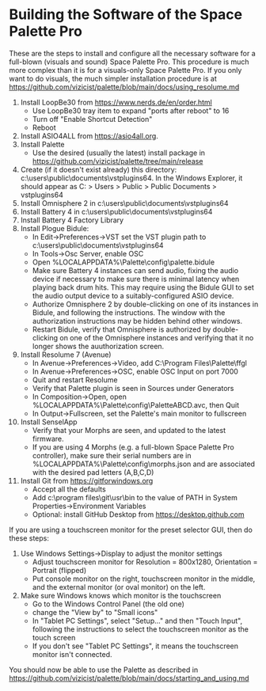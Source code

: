 <h1>Building the Software of the Space Palette Pro</h1>
These are the steps to install and configure all the necessary software for a full-blown (visuals and sound) Space Palette Pro.  This procedure is much more complex than it is for a visuals-only Space Palette Pro.  If you only want to do visuals, the much simpler installation procedure is at
<a href="https://github.com/vizicist/palette/blob/main/docs/using_resolume.md">https://github.com/vizicist/palette/blob/main/docs/using_resolume.md</a>
<p>

<ol>
<li>Install LoopBe30 from <a href="https://www.nerds.de/en/order.html">https://www.nerds.de/en/order.html</a><br>
    <ul>
    <li>Use LoopBe30 tray item to expand "ports after reboot" to 16
    <li>Turn off "Enable Shortcut Detection"
    <li>Reboot
    </ul>
<li>Install ASIO4ALL from <a href="https://asio4all.org">https://asio4all.org</a>.
<li>Install Palette
    <ul>
    <li>Use the desired (usually the latest) install package in
    <a href="https://github.com/vizicist/palette/tree/main/release">https://github.com/vizicist/palette/tree/main/release</a>
    </ul>
<li>Create (if it doesn't exist already) this
directory: c:\users\public\documents\vstplugins64.
In the Windows Explorer, it should appear as
C: > Users > Public > Public Documents > vstplugins64
<li>Install Omnisphere 2 in c:\users\public\documents\vstplugins64
<li>Install Battery 4 in c:\users\public\documents\vstplugins64
<li>Install Battery 4 Factory Library
<li>Install Plogue Bidule:
    <ul>
    <li>In Edit->Preferences->VST set the VST plugin path to c:\users\public\documents\vstplugins64
    <li>In Tools->Osc Server, enable OSC 
    <li>Open %LOCALAPPDATA%\Palette\config\palette.bidule
    <li>Make sure Battery 4 instances can send audio, fixing the audio device
if necessary to make sure there is minimal latency when playing back drum hits.
This may require using the Bidule GUI to set the audio output device to a suitably-configured ASIO device.
    <li>Authorize Omnisphere 2 by double-clicking on one of its instances in Bidule, and following the instructions.  The window with the authorization instructions may be hidden behind other windows.
    <li>Restart Bidule, verify that Omnisphere is authorized by double-clicking on one of the Omnisphere instances and verifying that it no longer shows the auuthorization screen.
    </ul>
<li>Install Resolume 7 (Avenue)  
    <ul>
    <li>In Avenue->Preferences->Video, add C:\Program Files\Palette\ffgl
    <li>In Avenue->Preferences->OSC, enable OSC Input on port 7000
    <li>Quit and restart Resolume
    <li>Verify that Palette plugin is seen in Sources under Generators
    <li>In Composition->Open, open %LOCALAPPDATA%\Palette\config\PaletteABCD.avc, then Quit
    <li>In Output->Fullscreen, set the Palette's main monitor to fullscreen
    </ul>
<li>Install SenselApp
    <ul>
    <li>Verify that your Morphs are seen, and updated to the latest firmware.
    <li>If you are using 4 Morphs (e.g. a full-blown Space Palette Pro controller), make sure their serial numbers are in %LOCALAPPDATA%\Palette\config\morphs.json and are associated with the desired pad letters (A,B,C,D)
    </ul>
<li>Install Git from <a href="https://gitforwindows.org">https://gitforwindows.org</a><br>
    <ul>
    <li>Accept all the defaults
    <li>Add c:\program files\git\usr\bin to the value of PATH in System Properties->Environment Variables
    <li>Optional: install GitHub Desktop from <a href="https://desktop.github.com">https://desktop.github.com</a>
    </ul>
</ol>
If you are using a touchscreen monitor for the preset selector GUI, then do these steps:
<p>
<ol>
<li>Use Windows Settings->Display to adjust the monitor settings
    <ul>
    <li>Adjust touchscreen monitor for Resolution = 800x1280, Orientation = Portrait (flipped)
    <li>Put console monitor on the right, touchscreen monitor in the middle, and the external monitor (or oval monitor) on the left.
    </ul>
<li>Make sure Windows knows which monitor is the touchscreen
    <ul>
    <li>Go to the Windows Control Panel (the old one)
    <li>change the "View by" to "Small icons"
    <li>In "Tablet PC Settings", select "Setup..." and then "Touch Input",
      following the instructions to select the touchscreen monitor as the touch screen
    <li> If you don't see "Tablet PC Settings", it means the touchscreen monitor
      isn't connected.
    </ul>
</ol>

You should now be able to use the Palette as described in
<a href="https://github.com/vizicist/palette/blob/main/docs/starting_and_using.md">https://github.com/vizicist/palette/blob/main/docs/starting_and_using.md</a>